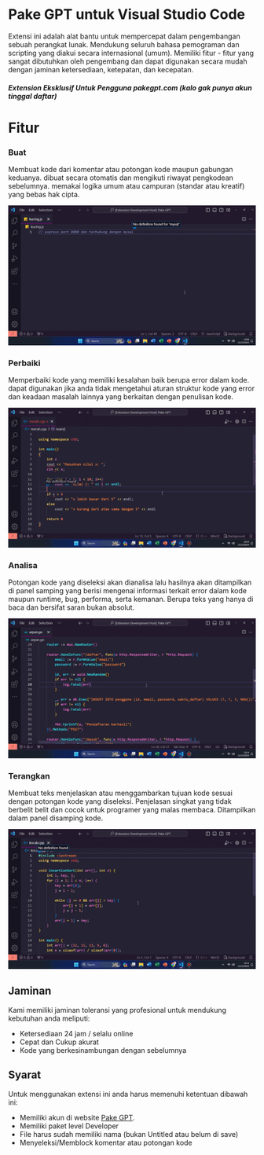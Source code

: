 # Pake GPT untuk Visual Studio Code
Extensi ini adalah alat bantu untuk mempercepat dalam pengembangan sebuah perangkat lunak. Mendukung seluruh bahasa pemograman dan scripting yang diakui secara internasional (umum). Memiliki fitur - fitur yang sangat dibutuhkan oleh pengembang dan dapat digunakan secara mudah dengan jaminan ketersediaan, ketepatan, dan kecepatan.

##### Extension Eksklusif Untuk Pengguna pakegpt.com (kalo gak punya akun tinggal daftar)

# Fitur
### Buat
Membuat kode dari komentar atau potongan kode maupun gabungan keduanya. dibuat secara otomatis dan mengikuti riwayat pengkodean sebelumnya. memakai logika umum atau campuran (standar atau kreatif) yang bebas hak cipta.

![](image/buat.gif)


### Perbaiki
Memperbaiki kode yang memiliki kesalahan baik berupa error dalam kode. dapat digunakan jika anda tidak mengetahui aturan struktur kode yang error dan keadaan masalah lainnya yang berkaitan dengan penulisan kode.

![](image/perbaiki.gif)


### Analisa
Potongan kode yang diseleksi akan dianalisa lalu hasilnya akan ditampilkan di panel samping yang berisi mengenai informasi terkait error dalam kode maupun runtime, bug, performa, serta kemanan. Berupa teks yang hanya di baca dan bersifat saran bukan absolut.

![](image/analisa.gif)


### Terangkan
Membuat teks menjelaskan atau menggambarkan tujuan kode sesuai dengan potongan kode yang diseleksi. Penjelasan singkat yang tidak berbelit belit dan cocok untuk programer yang malas membaca. Ditampilkan dalam panel disamping kode.

![](image/terangkan.gif)

## Jaminan
Kami memiliki jaminan toleransi yang profesional untuk mendukung kebutuhan anda meliputi:
 * Ketersediaan 24 jam / selalu online
 * Cepat dan Cukup akurat
 * Kode yang berkesinambungan dengan sebelumnya

## Syarat
Untuk menggunakan extensi ini anda harus memenuhi ketentuan dibawah ini:
 * Memiliki akun di website [Pake GPT](https://pakegpt.com "Layanan integrasi AI dengan perangkat lunak umum").
 * Memiliki paket level Developer
 * File harus sudah memiliki nama (bukan Untitled atau belum di save)
 * Menyeleksi/Memblock komentar atau potongan kode